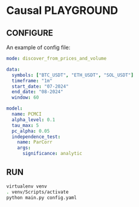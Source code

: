 # Causal PLAYGROUND

## CONFIGURE
An example of config file:

```yaml
mode: discover_from_prices_and_volume

data:
  symbols: ["BTC_USDT", "ETH_USDT", "SOL_USDT"]
  timeframe: "1m"
  start_date: "07-2024"
  end_date: "08-2024"
  window: 60

model:
  name: PCMCI
  alpha_level: 0.1
  tau_max: 5
  pc_alpha: 0.05
  independence_test:
    name: ParCorr
    args:
      significance: analytic
```


## RUN
```bash
virtualenv venv
. venv/Scripts/activate
python main.py config.yaml
```
